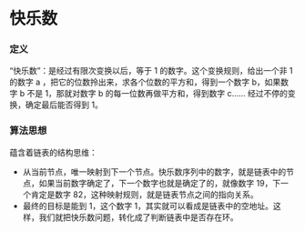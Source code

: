 # 快乐数


### 定义
“快乐数”：是经过有限次变换以后，等于 1 的数字。这个变换规则，给出一个非 1 的数字 a ，把它的位数拎出来，求各个位数的平方和，得到一个数字 b，如果数字 b 不是 1，那就对数字 b 的每一位数再做平方和，得到数字 c…… 经过不停的变换，确定最后能否得到 1。


### 算法思想
蕴含着链表的结构思维：
* 从当前节点，唯一映射到下一个节点。快乐数序列中的数字，就是链表中的节点，如果当前数字确定了，下一个数字也就是确定了的，就像数字 19，下一个肯定是数字 82，这种映射规则，就是链表节点之间的指向关系。
* 最终的目标是能到 1，这个数字 1，其实就可以看成是链表中的空地址。这样，我们就把快乐数问题，转化成了判断链表中是否存在环。



















































